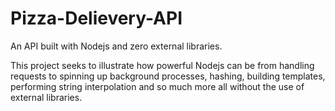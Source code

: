 # Pizza-Delievery-API
An API built with Nodejs and zero external libraries. 


This project seeks to illustrate how powerful Nodejs can be from handling requests to spinning 
up background processes, hashing, building templates, performing string interpolation and so much
more all without the use of external libraries.

